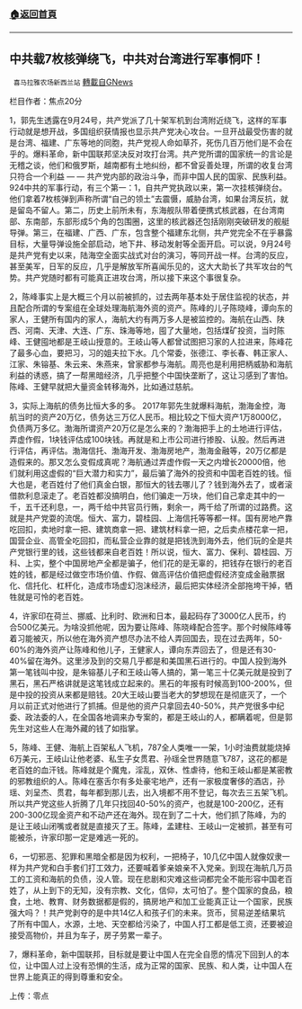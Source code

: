###  [:house:返回首頁](https://github.com/ourhimalayas/txt)
---


## 中共载7枚核弹绕飞，中共对台湾进行军事恫吓！
` 喜马拉雅农场新西兰站` [轉載自GNews](https://gnews.org/zh-hans/1571222/)

栏目作者：焦点20分

1，郭先生透露在9月24号，共产党派了几十架军机到台湾附近绕飞，这样的军事行动就是想开战，多国组织获情报也显示共产党决心攻台。一旦开战最受伤害的就是台湾、福建、广东等地的同胞，共产党视人命如草芥，死伤几百万他们是不会在乎的。爆料革命，新中国联邦坚决反对攻打台湾。共产党所谓的国家统一的言论是无稽之谈，他们和俄罗斯，越南都有土地纠纷，都不曾妥善处理，所谓的收复台湾只符合一个利益 — — 共产党内部的政治斗争，而非中国人民的国家、民族利益。924中共的军事行动，有三个第一：1，自共产党执政以来，第一次挂核弹绕台。他们拿着7枚核弹到声称所谓“自己的领土”去震慑，威胁台湾，如果台湾反抗，就是留岛不留人。第二，历史上前所未有，东海舰队带着便携式核武器，在台湾南部、东南部，东部形成5个角的包围圈，这里的核武器还包括刚刚突破研发的舰艇导弹。第三，在福建、广西、广东，包含整个福建东北侧，共产党完全不在乎暴露目标，大量导弹设施全部启动，地下井、移动发射等全面开启。可以说，9月24号是共产党有史以来，陆海空全面实战式对台的演习，等同开战一样。台湾的反应，甚至美军，日军的反应，几乎是解放军所喜闻乐见的，这大大助长了共军攻台的气势。共产党随时都有可能真正进攻台湾，所以接下来这个事很复杂。



2，陈峰事实上是大概三个月以前被抓的，过去两年基本处于居住监视的状态，并且配合所谓的专案组在全球处理海航海外资的资产。陈峰的儿子陈晓峰，谭向东的家人，王健所有国内的家人，海航大约有两万多人是被监控的。海航在山西、陕西、河南、天津、大连、广东、珠海等地，囤了大量地，包括煤矿投资，当时陈峰、王健囤地都是王岐山授意的。王岐山等人都曾试图把习家的人拉进来，陈峰花了最多心血，要把习，习的姐夫拉下水。几个常委，张德江、李长春、韩正家人、江家、朱镕基、朱云来、朱燕来，曾家都参与海航。周亮也是利用把柄威胁和海航利益的诱惑，搞了一帮黑暗经济，几乎把整个中国快垄断了，这让习感到了害怕。陈峰、王健早就把大量资金转移海外，比如通过慈航。

3，实际上海航的债务比恒大多的多。 2017年郭先生就爆料海航，渤海金控，海航当时的资产20万亿，债务达三万亿人民币。相比较之下恒大资产1万8000亿，负债两万多亿。渤海所谓资产20万亿是怎么来的？渤海把手上的土地进行评估，弄虚作假，1块钱评估成100块钱。再就是和上市公司进行掺股、认股。然后再进行评估，再评估。渤海信托、渤海开发、渤海房地产，渤海金融等，20万亿都是造假来的。那又怎么变假成真呢？海航通过弄虚作假一天之内增长20000倍，他们就利用这虚假的“巨大潜力和实力”，最后骗了海外的投资和中国老百姓的钱。恒大也是，老百姓付了他们真金白银，那恒大的钱去哪儿了？钱到海外去了，或者滚借款利息滚走了。老百姓都没搞明白，他们骗走一万块，他们自己拿走其中的一千，五千还利息，一，两千给中共官员行贿，剩余一，两千给了所谓的过路费。这就是共产党耍的流氓。恒大、富力，碧桂园、上海信托等等都一样。国有房地产靠吃回扣，卖地时拿一把、建筑商拿一把、建筑材料拿一把，之后卖点楼花拿一把，国营企业、高管全吃回扣，而私营企业靠的就是把钱洗到海外去，他们玩的全是共产党银行里的钱，这些钱都来自老百姓！所以说，恒大、富力、保利、碧桂园、万科、上实，整个中国房地产全都是骗子，他们花的是无辜的，把钱存在银行的老百姓的钱，都是经过做空市场价值、作假、做高评估价值把虚假经济变成金融票据化、信托化、杠杆化，造成市场虚幻泡沫经济，最后把实体经济全部拖垮干掉，牺牲就是可怜的老百姓。

4，许家印在荷兰、挪威、比利时、欧洲和日本，最起码存了3000亿人民币，约合500亿美元。为啥没抓他呢，因为要让陈峰、陈晓峰配合签字。那个时候陈峰等着习能被灭，所以他在海外资产想尽办法不给人弄回国去，现在过去两年，50-60%的海外资产让陈峰和他儿子，王健家人，谭向东弄回去了，但是还有30-40%留在海外。这里涉及到的交易几乎都是和美国黑石进行的。中国人投到海外第一笔钱叫中投，是朱镕基儿子和王岐山等人搞的，第一笔三十亿美元就是投到了黑石，黑石严格讲就是这笔钱成立起来的。黑石的年报有时候高到100-200%，但是中投的投资从来都是赔钱。20大王岐山要当老大的梦想现在是彻底灭了，一个月以前正式对他进行了抓捕。但是他的资产只拿回去40-50%，共产党很多中纪委、政法委的人，在全国各地调来办专案的，都是王岐山的人，都瞒着呢，但是郭先生对这些人在海外藏的钱了如指掌。

5，陈峰、王健、海航上百架私人飞机，787全人类唯一一架，1小时油费就能烧掉6万美元，王岐山让他老婆、私生子女贯君、孙瑶全世界随意飞787，这花的都是老百姓的血汗钱。陈峰就是个魔鬼，淫乱，双休、性虐待，他和王岐山都是某密教的邪教组织的人。陈峰在塞舌尔有多处豪宅地产，还有一家极度奢侈的酒店，孙瑶、刘呈杰、贯君，每年都到那儿去，出入境都不用不登记，每次去三五架飞机。所以共产党这些人折腾了几年只找回40-50%的资产，也就是100-200亿，还有200-300亿现金资产和不动产还在海外。现在到了二十大，他们抓了陈峰，为的是让王岐山闭嘴或者就是直接灭了王。陈峰，孟建柱、王岐山一定被抓，甚至有可能被杀，许家印那一定是难逃一死的。

6，一切邪恶、犯罪和黑暗全都是因为权利，一把椅子，10几亿中国人就像奴隶一样为共产党和白手套们打工效力，还要喊着爹亲娘亲不入党亲。到现在海航几万员工的工资和海航的负债，没人管。现在悲剧和灾难这些词都完全不能形容中国老百姓了，从上到下的无知，没有宗教、文化，信仰，太可怕了。整个国家的食品，粮食，土地、教育、财务数据都是假的，搞房地产和加工业能真正让一个国家，民族强大吗？！共产党剥夺的是中共14亿人和孩子们的未来。货币，贸易逆差结果坑了所有中国人，水源，土地、天空都给污染了，中国人打工都是低工资，还要被迫接受高物价，并且为车子，房子劳累一辈子。

7，爆料革命，新中国联邦，目标就是要让中国人在完全自愿的情况下回到人的本位，让中国人过上没有恐惧的生活，成为正常的国家、民族、和人类，让中国人在世界上能真正的得到尊重和安全。

上传：零点
